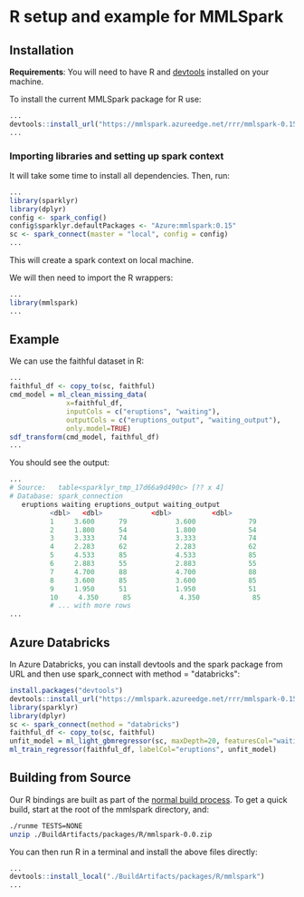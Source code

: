 # R setup and example for MMLSpark

## Installation

**Requirements**: You will need to have R and
[devtools](https://github.com/hadley/devtools) installed on your
machine.

To install the current MMLSpark package for R use:

   ```R
   ...
   devtools::install_url("https://mmlspark.azureedge.net/rrr/mmlspark-0.15.zip")
   ...
   ```

### Importing libraries and setting up spark context

It will take some time to install all dependencies.  Then, run:

   ```R
   ...
   library(sparklyr)
   library(dplyr)
   config <- spark_config()
   config$sparklyr.defaultPackages <- "Azure:mmlspark:0.15"
   sc <- spark_connect(master = "local", config = config)
   ...
   ```

This will create a spark context on local machine.

We will then need to import the R wrappers:

   ```R
   ...
   library(mmlspark)
   ...
   ```

## Example

We can use the faithful dataset in R:

   ```R
   ...
   faithful_df <- copy_to(sc, faithful)
   cmd_model = ml_clean_missing_data(
                 x=faithful_df,
                 inputCols = c("eruptions", "waiting"),
                 outputCols = c("eruptions_output", "waiting_output"),
                 only.model=TRUE)
   sdf_transform(cmd_model, faithful_df)
   ...
   ```

You should see the output:

   ```R
   ...
   # Source:   table<sparklyr_tmp_17d66a9d490c> [?? x 4]
   # Database: spark_connection
      eruptions waiting eruptions_output waiting_output
             <dbl>   <dbl>            <dbl>          <dbl>
             1     3.600      79            3.600             79
             2     1.800      54            1.800             54
             3     3.333      74            3.333             74
             4     2.283      62            2.283             62
             5     4.533      85            4.533             85
             6     2.883      55            2.883             55
             7     4.700      88            4.700             88
             8     3.600      85            3.600             85
             9     1.950      51            1.950             51
             10     4.350      85            4.350             85
             # ... with more rows
   ...
   ```

## Azure Databricks

In Azure Databricks, you can install devtools and the spark package from URL
and then use spark_connect with method = "databricks":

   ```R
   install.packages("devtools")
   devtools::install_url("https://mmlspark.azureedge.net/rrr/mmlspark-0.15.zip")
   library(sparklyr)
   library(dplyr)
   sc <- spark_connect(method = "databricks")
   faithful_df <- copy_to(sc, faithful)
   unfit_model = ml_light_gbmregressor(sc, maxDepth=20, featuresCol="waiting", labelCol="eruptions", numIterations=10, unfit.model=TRUE)
   ml_train_regressor(faithful_df, labelCol="eruptions", unfit_model)
   ```

## Building from Source

Our R bindings are built as part of the [normal build
process](developer-readme.md).  To get a quick build, start at the root
of the mmlspark directory, and:

   ```bash
   ./runme TESTS=NONE
   unzip ./BuildArtifacts/packages/R/mmlspark-0.0.zip
   ```

You can then run R in a terminal and install the above files directly:

   ```R
   ...
   devtools::install_local("./BuildArtifacts/packages/R/mmlspark")
   ...
   ```
